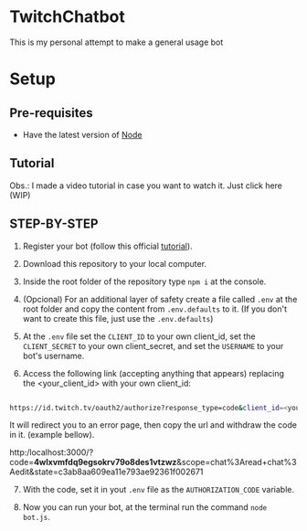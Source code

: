 
#  TwitchChatbot

  

This is my personal attempt to make a general usage bot

  

#  Setup

  

##  **Pre-requisites**

- Have the latest version of [Node](https://nodejs.org/en/download)

  

##  Tutorial

  

Obs.: I made a video tutorial in case you want to watch it. Just click here (WIP)

  

##  STEP-BY-STEP

1) Register your bot (follow this official [tutorial](https://dev.twitch.tv/docs/authentication/register-app/)).

2) Download this repository to your local computer.

3) Inside the root folder of the repository type `npm i` at the console.

4) (Opcional) For an additional layer of safety create a file called `.env` at the root folder and copy the content from `.env.defaults` to it. (If you don't want to create this file, just use the `.env.defaults`)

5) At the `.env` file set the `CLIENT_ID` to your own client_id, set the `CLIENT_SECRET` to your own client_secret, and set the `USERNAME` to your bot's username.

6) Access the following link (accepting anything that appears) replacing the <your_client_id> with your own client_id:

  

``` bash

https://id.twitch.tv/oauth2/authorize?response_type=code&client_id=<your_client_id>&redirect_uri=http://localhost:3000&scope=chat%3Aread+chat%3Aedit&state=c3ab8aa609ea11e793ae92361f002671

```

It will redirect you to an error page, then copy the url and withdraw the code in it. (example bellow).

http:/localhost:3000/?code=**4wlxvmfdq9egsokrv79o8des1vtzwz**&scope=chat%3Aread+chat%3Aedit&state=c3ab8aa609ea11e793ae92361f002671

7) With the code, set it in yout `.env` file as the `AUTHORIZATION_CODE` variable.

8) Now you can run your bot, at the terminal run the command `node bot.js`.
